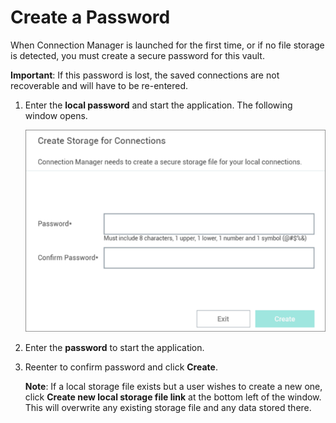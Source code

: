 [title]: # (Create a Password)
[tags]: # (create, password)
[priority]: # (201)

# Create a Password

When Connection Manager is launched for the first time, or if no file storage is detected, you must create a secure password for this vault.

**Important**: If this password is lost, the saved connections are not recoverable and will have to be re-entered.

1. Enter the **local password** and start the application. The following window opens.

   ![](images/create-storage-for-conns.png)

2. Enter the **password** to start the application.

3. Reenter to confirm password and click **Create**.

   **Note**: If a local storage file exists but a user wishes to create a new one, click **Create new local storage file link** at the bottom left of the window. This will overwrite any existing storage file and any data stored there.